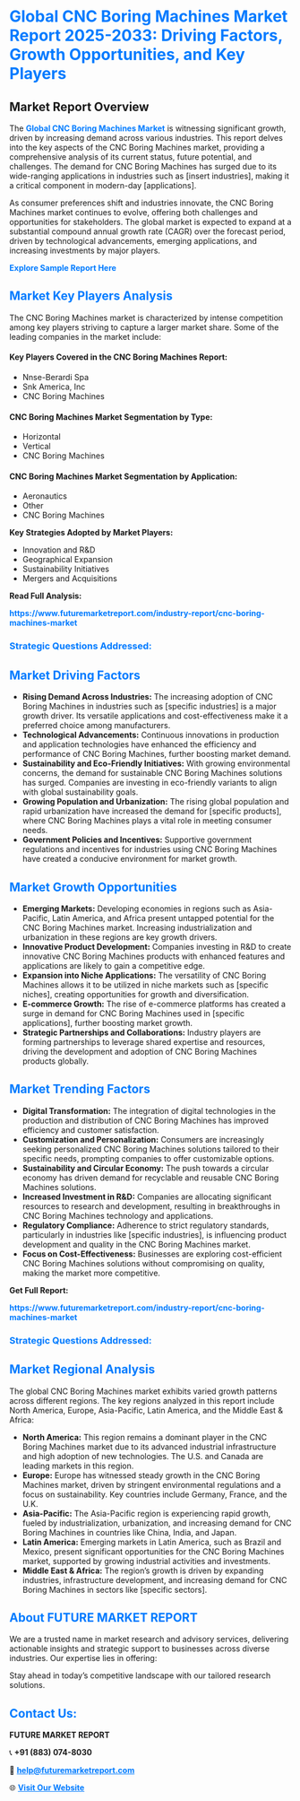 <h1 style="color: #007BFF;">Global CNC Boring Machines Market Report 2025-2033: Driving Factors, Growth Opportunities, and Key Players</h1>

<section id="overview">
<h2>Market Report Overview</h2>
<p>The <a href="https://www.futuremarketreport.com/industry-report/cnc-boring-machines-market" style="color: #007BFF; text-decoration: none;"><strong>Global CNC Boring Machines Market</strong></a> is witnessing significant growth, driven by increasing demand across various industries. This report delves into the key aspects of the CNC Boring Machines market, providing a comprehensive analysis of its current status, future potential, and challenges. The demand for CNC Boring Machines has surged due to its wide-ranging applications in industries such as [insert industries], making it a critical component in modern-day [applications].</p>
<p>As consumer preferences shift and industries innovate, the CNC Boring Machines market continues to evolve, offering both challenges and opportunities for stakeholders. The global market is expected to expand at a substantial compound annual growth rate (CAGR) over the forecast period, driven by technological advancements, emerging applications, and increasing investments by major players.</p>
</section>

<section id="overview">
<p><a href="https://www.futuremarketreport.com/request-sample/reportId=106639" style="color: #007BFF; text-decoration: none;"><strong>Explore Sample Report Here</strong></a></p>
</section>

<section id="key-players">
<h2 style="color: #007BFF;">Market Key Players Analysis</h2>
<p>The CNC Boring Machines market is characterized by intense competition among key players striving to capture a larger market share. Some of the leading companies in the market include:</p>
<h4>Key Players Covered in the CNC Boring Machines Report:</h4>
<ul><li>Nnse-Berardi Spa</li><li>Snk America, Inc</li><li>CNC Boring Machines</li></ul>
<h4>CNC Boring Machines Market Segmentation by Type:</h4>
<ul><li>Horizontal</li><li>Vertical</li><li>CNC Boring Machines</li></ul>

<h4>CNC Boring Machines Market Segmentation by Application:</h4>
<ul><li>Aeronautics</li><li>Other</li><li>CNC Boring Machines</li></ul>
<p><strong>Key Strategies Adopted by Market Players:</strong></p>
<ul>
<li>Innovation and R&D</li>
<li>Geographical Expansion</li>
<li>Sustainability Initiatives</li>
<li>Mergers and Acquisitions</li>
</ul>
</section>

<section>
<p><strong>Read Full Analysis: </strong></p><a href="https://www.futuremarketreport.com/industry-report/cnc-boring-machines-market" style="color: #007BFF; text-decoration: none;"><strong>https://www.futuremarketreport.com/industry-report/cnc-boring-machines-market</strong></a>
<h3 style="color: #007BFF;">Strategic Questions Addressed:</h3>
</section>

<section id="driving-factors">
<h2 style="color: #007BFF;">Market Driving Factors</h2>
<ul>
<li><strong>Rising Demand Across Industries:</strong> The increasing adoption of CNC Boring Machines in industries such as [specific industries] is a major growth driver. Its versatile applications and cost-effectiveness make it a preferred choice among manufacturers.</li>
<li><strong>Technological Advancements:</strong> Continuous innovations in production and application technologies have enhanced the efficiency and performance of CNC Boring Machines, further boosting market demand.</li>
<li><strong>Sustainability and Eco-Friendly Initiatives:</strong> With growing environmental concerns, the demand for sustainable CNC Boring Machines solutions has surged. Companies are investing in eco-friendly variants to align with global sustainability goals.</li>
<li><strong>Growing Population and Urbanization:</strong> The rising global population and rapid urbanization have increased the demand for [specific products], where CNC Boring Machines plays a vital role in meeting consumer needs.</li>
<li><strong>Government Policies and Incentives:</strong> Supportive government regulations and incentives for industries using CNC Boring Machines have created a conducive environment for market growth.</li>
</ul>
</section>

<section id="growth-opportunities">
<h2 style="color: #007BFF;">Market Growth Opportunities</h2>
<ul>
<li><strong>Emerging Markets:</strong> Developing economies in regions such as Asia-Pacific, Latin America, and Africa present untapped potential for the CNC Boring Machines market. Increasing industrialization and urbanization in these regions are key growth drivers.</li>
<li><strong>Innovative Product Development:</strong> Companies investing in R&D to create innovative CNC Boring Machines products with enhanced features and applications are likely to gain a competitive edge.</li>
<li><strong>Expansion into Niche Applications:</strong> The versatility of CNC Boring Machines allows it to be utilized in niche markets such as [specific niches], creating opportunities for growth and diversification.</li>
<li><strong>E-commerce Growth:</strong> The rise of e-commerce platforms has created a surge in demand for CNC Boring Machines used in [specific applications], further boosting market growth.</li>
<li><strong>Strategic Partnerships and Collaborations:</strong> Industry players are forming partnerships to leverage shared expertise and resources, driving the development and adoption of CNC Boring Machines products globally.</li>
</ul>
</section>

<section id="trending-factors">
<h2 style="color: #007BFF;">Market Trending Factors</h2>
<ul>
<li><strong>Digital Transformation:</strong> The integration of digital technologies in the production and distribution of CNC Boring Machines has improved efficiency and customer satisfaction.</li>
<li><strong>Customization and Personalization:</strong> Consumers are increasingly seeking personalized CNC Boring Machines solutions tailored to their specific needs, prompting companies to offer customizable options.</li>
<li><strong>Sustainability and Circular Economy:</strong> The push towards a circular economy has driven demand for recyclable and reusable CNC Boring Machines solutions.</li>
<li><strong>Increased Investment in R&D:</strong> Companies are allocating significant resources to research and development, resulting in breakthroughs in CNC Boring Machines technology and applications.</li>
<li><strong>Regulatory Compliance:</strong> Adherence to strict regulatory standards, particularly in industries like [specific industries], is influencing product development and quality in the CNC Boring Machines market.</li>
<li><strong>Focus on Cost-Effectiveness:</strong> Businesses are exploring cost-efficient CNC Boring Machines solutions without compromising on quality, making the market more competitive.</li>
</ul>
</section>

<section>
<p><strong>Get Full Report: </strong></p><a href="https://www.futuremarketreport.com/industry-report/cnc-boring-machines-market" style="color: #007BFF; text-decoration: none;"><strong>https://www.futuremarketreport.com/industry-report/cnc-boring-machines-market</strong></a>
<h3 style="color: #007BFF;">Strategic Questions Addressed:</h3>
</section>


<section id="regional-analysis">
<h2 style="color: #007BFF;">Market Regional Analysis</h2>
<p>The global CNC Boring Machines market exhibits varied growth patterns across different regions. The key regions analyzed in this report include North America, Europe, Asia-Pacific, Latin America, and the Middle East & Africa:</p>
<ul>
<li><strong>North America:</strong> This region remains a dominant player in the CNC Boring Machines market due to its advanced industrial infrastructure and high adoption of new technologies. The U.S. and Canada are leading markets in this region.</li>
<li><strong>Europe:</strong> Europe has witnessed steady growth in the CNC Boring Machines market, driven by stringent environmental regulations and a focus on sustainability. Key countries include Germany, France, and the U.K.</li>
<li><strong>Asia-Pacific:</strong> The Asia-Pacific region is experiencing rapid growth, fueled by industrialization, urbanization, and increasing demand for CNC Boring Machines in countries like China, India, and Japan.</li>
<li><strong>Latin America:</strong> Emerging markets in Latin America, such as Brazil and Mexico, present significant opportunities for the CNC Boring Machines market, supported by growing industrial activities and investments.</li>
<li><strong>Middle East & Africa:</strong> The region’s growth is driven by expanding industries, infrastructure development, and increasing demand for CNC Boring Machines in sectors like [specific sectors].</li>
</ul>
</section>

<footer>
<h2 style="color: #007BFF;">About FUTURE MARKET REPORT</h2>
<p>We are a trusted name in market research and advisory services, delivering actionable insights and strategic support to businesses across diverse industries. Our expertise lies in offering:</p>

<p>Stay ahead in today’s competitive landscape with our tailored research solutions.</p>

<h2 style="color: #007BFF;">Contact Us:</h2>
<p><strong>FUTURE MARKET REPORT</strong></p>
<p>📞 <strong>+91 (883) 074-8030</strong></p>
<p>📧 <strong><a href="mailto:help@futuremarketreport.com" style="color: #007BFF;">help@futuremarketreport.com</a></strong></p>
<p>🌐 <strong><a href="https://www.futuremarketreport.com/" style="color: #007BFF;">Visit Our Website</a></strong></p>
</footer>